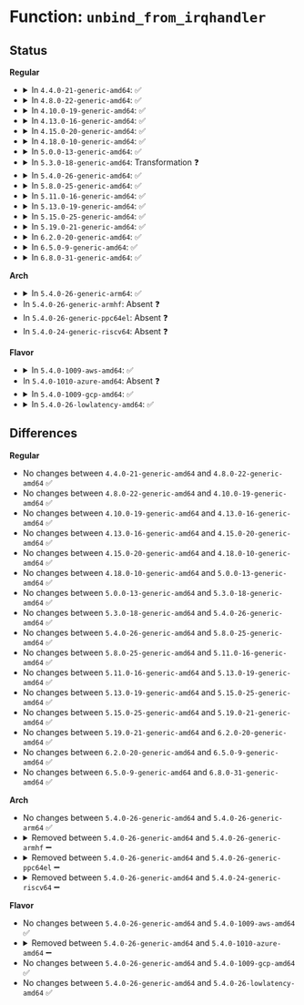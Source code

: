 # Function: <code>unbind_from_irqhandler</code>

## Status
<b>Regular</b>
<ul>
<li>
<details>
<summary>In <code>4.4.0-21-generic-amd64</code>: ✅</summary>

```c
void unbind_from_irqhandler(unsigned int irq, void * dev_id)
```

```json
{
  "name": "unbind_from_irqhandler",
  "collision_type": "Unique Global",
  "inline_type": "No",
  "funcs": [
    {
      "addr": 18446744071583861696,
      "name": "unbind_from_irqhandler",
      "external": true,
      "loc": "drivers/xen/events/events_base.c:1106",
      "file": "drivers/xen/events/events_base.c",
      "inline": "seen, unknown",
      "caller_inline": [],
      "caller_func": [
        "arch/x86/xen/smp.c:xen_smp_intr_free",
        "arch/x86/xen/smp.c:xen_smp_intr_free",
        "arch/x86/xen/smp.c:xen_smp_intr_free",
        "arch/x86/xen/smp.c:xen_smp_intr_free",
        "arch/x86/xen/smp.c:xen_smp_intr_free",
        "arch/x86/xen/smp.c:xen_smp_intr_free",
        "arch/x86/xen/spinlock.c:xen_uninit_lock_cpu",
        "drivers/xen/xenbus/xenbus_comms.c:xb_deinit_comms",
        "drivers/xen/pcpu.c:xen_pcpu_init",
        "drivers/tty/hvc/hvc_xen.c:xencons_disconnect_backend",
        "drivers/tty/hvc/hvc_xen.c:xen_hvc_init",
        "drivers/block/xen-blkfront.c:blkif_free",
        "drivers/net/xen-netfront.c:talk_to_netback"
      ]
    }
  ],
  "symbols": [
    {
      "addr": 18446744071583861696,
      "name": "unbind_from_irqhandler",
      "section": ".text",
      "bind": "STB_GLOBAL",
      "size": 82
    }
  ]
}
```
</details>
</li>
<li>
<details>
<summary>In <code>4.8.0-22-generic-amd64</code>: ✅</summary>

```c
void unbind_from_irqhandler(unsigned int irq, void * dev_id)
```

```json
{
  "name": "unbind_from_irqhandler",
  "collision_type": "Unique Global",
  "inline_type": "No",
  "funcs": [
    {
      "addr": 18446744071584192224,
      "name": "unbind_from_irqhandler",
      "external": true,
      "loc": "drivers/xen/events/events_base.c:1117",
      "file": "drivers/xen/events/events_base.c",
      "inline": "seen, unknown",
      "caller_inline": [],
      "caller_func": [
        "arch/x86/xen/smp.c:xen_smp_intr_free",
        "arch/x86/xen/smp.c:xen_smp_intr_free",
        "arch/x86/xen/smp.c:xen_smp_intr_free",
        "arch/x86/xen/smp.c:xen_smp_intr_free",
        "arch/x86/xen/smp.c:xen_smp_intr_free",
        "arch/x86/xen/smp.c:xen_smp_intr_free",
        "arch/x86/xen/spinlock.c:xen_uninit_lock_cpu",
        "drivers/xen/xenbus/xenbus_comms.c:xb_deinit_comms",
        "drivers/xen/pcpu.c:xen_pcpu_init",
        "drivers/tty/hvc/hvc_xen.c:xen_hvc_init",
        "drivers/tty/hvc/hvc_xen.c:xencons_disconnect_backend",
        "drivers/block/xen-blkfront.c:blkif_free_ring",
        "drivers/net/xen-netfront.c:talk_to_netback"
      ]
    }
  ],
  "symbols": [
    {
      "addr": 18446744071584192224,
      "name": "unbind_from_irqhandler",
      "section": ".text",
      "bind": "STB_GLOBAL",
      "size": 82
    }
  ]
}
```
</details>
</li>
<li>
<details>
<summary>In <code>4.10.0-19-generic-amd64</code>: ✅</summary>

```c
void unbind_from_irqhandler(unsigned int irq, void * dev_id)
```

```json
{
  "name": "unbind_from_irqhandler",
  "collision_type": "Unique Global",
  "inline_type": "No",
  "funcs": [
    {
      "addr": 18446744071584373680,
      "name": "unbind_from_irqhandler",
      "external": true,
      "loc": "drivers/xen/events/events_base.c:1116",
      "file": "drivers/xen/events/events_base.c",
      "inline": "seen, unknown",
      "caller_inline": [],
      "caller_func": [
        "arch/x86/xen/smp.c:xen_smp_intr_free",
        "arch/x86/xen/smp.c:xen_smp_intr_free",
        "arch/x86/xen/smp.c:xen_smp_intr_free",
        "arch/x86/xen/smp.c:xen_smp_intr_free",
        "arch/x86/xen/smp.c:xen_smp_intr_free",
        "arch/x86/xen/smp.c:xen_smp_intr_free",
        "arch/x86/xen/spinlock.c:xen_uninit_lock_cpu",
        "drivers/xen/xenbus/xenbus_comms.c:xb_deinit_comms",
        "drivers/xen/pcpu.c:xen_pcpu_init",
        "drivers/tty/hvc/hvc_xen.c:xen_hvc_init",
        "drivers/tty/hvc/hvc_xen.c:xencons_disconnect_backend",
        "drivers/block/xen-blkfront.c:blkif_free_ring",
        "drivers/net/xen-netfront.c:xennet_connect"
      ]
    }
  ],
  "symbols": [
    {
      "addr": 18446744071584373680,
      "name": "unbind_from_irqhandler",
      "section": ".text",
      "bind": "STB_GLOBAL",
      "size": 82
    }
  ]
}
```
</details>
</li>
<li>
<details>
<summary>In <code>4.13.0-16-generic-amd64</code>: ✅</summary>

```c
void unbind_from_irqhandler(unsigned int irq, void * dev_id)
```

```json
{
  "name": "unbind_from_irqhandler",
  "collision_type": "Unique Global",
  "inline_type": "No",
  "funcs": [
    {
      "addr": 18446744071584455184,
      "name": "unbind_from_irqhandler",
      "external": true,
      "loc": "drivers/xen/events/events_base.c:1108",
      "file": "drivers/xen/events/events_base.c",
      "inline": "seen, unknown",
      "caller_inline": [],
      "caller_func": [
        "arch/x86/xen/time.c:xen_setup_timer",
        "arch/x86/xen/smp.c:xen_smp_intr_free",
        "arch/x86/xen/smp.c:xen_smp_intr_free",
        "arch/x86/xen/smp.c:xen_smp_intr_free",
        "arch/x86/xen/smp.c:xen_smp_intr_free",
        "arch/x86/xen/smp_pv.c:xen_smp_intr_free_pv",
        "arch/x86/xen/smp_pv.c:xen_smp_intr_free_pv",
        "arch/x86/xen/spinlock.c:xen_uninit_lock_cpu",
        "drivers/xen/xenbus/xenbus_comms.c:xb_deinit_comms",
        "drivers/xen/pcpu.c:xen_pcpu_init",
        "drivers/tty/hvc/hvc_xen.c:xen_hvc_init",
        "drivers/tty/hvc/hvc_xen.c:xencons_disconnect_backend",
        "drivers/block/xen-blkfront.c:blkif_free",
        "drivers/net/xen-netfront.c:talk_to_netback"
      ]
    }
  ],
  "symbols": [
    {
      "addr": 18446744071584455184,
      "name": "unbind_from_irqhandler",
      "section": ".text",
      "bind": "STB_GLOBAL",
      "size": 67
    }
  ]
}
```
</details>
</li>
<li>
<details>
<summary>In <code>4.15.0-20-generic-amd64</code>: ✅</summary>

```c
void unbind_from_irqhandler(unsigned int irq, void * dev_id)
```

```json
{
  "name": "unbind_from_irqhandler",
  "collision_type": "Unique Global",
  "inline_type": "No",
  "funcs": [
    {
      "addr": 18446744071584865888,
      "name": "unbind_from_irqhandler",
      "external": true,
      "loc": "drivers/xen/events/events_base.c:1108",
      "file": "drivers/xen/events/events_base.c",
      "inline": "seen, unknown",
      "caller_inline": [],
      "caller_func": [
        "arch/x86/xen/time.c:xen_setup_timer",
        "arch/x86/xen/smp.c:xen_smp_intr_free",
        "arch/x86/xen/smp.c:xen_smp_intr_free",
        "arch/x86/xen/smp.c:xen_smp_intr_free",
        "arch/x86/xen/smp.c:xen_smp_intr_free",
        "arch/x86/xen/smp_pv.c:xen_smp_intr_free_pv",
        "arch/x86/xen/smp_pv.c:xen_smp_intr_free_pv",
        "arch/x86/xen/spinlock.c:xen_uninit_lock_cpu",
        "drivers/xen/xenbus/xenbus_comms.c:xb_deinit_comms",
        "drivers/xen/pcpu.c:xen_pcpu_init",
        "drivers/tty/hvc/hvc_xen.c:xen_hvc_init",
        "drivers/tty/hvc/hvc_xen.c:xencons_disconnect_backend",
        "drivers/block/xen-blkfront.c:blkif_free",
        "drivers/net/xen-netfront.c:talk_to_netback"
      ]
    }
  ],
  "symbols": [
    {
      "addr": 18446744071584865888,
      "name": "unbind_from_irqhandler",
      "section": ".text",
      "bind": "STB_GLOBAL",
      "size": 67
    }
  ]
}
```
</details>
</li>
<li>
<details>
<summary>In <code>4.18.0-10-generic-amd64</code>: ✅</summary>

```c
void unbind_from_irqhandler(unsigned int irq, void * dev_id)
```

```json
{
  "name": "unbind_from_irqhandler",
  "collision_type": "Unique Global",
  "inline_type": "No",
  "funcs": [
    {
      "addr": 18446744071585096896,
      "name": "unbind_from_irqhandler",
      "external": true,
      "loc": "drivers/xen/events/events_base.c:1106",
      "file": "drivers/xen/events/events_base.c",
      "inline": "seen, unknown",
      "caller_inline": [],
      "caller_func": [
        "arch/x86/xen/time.c:xen_teardown_timer",
        "arch/x86/xen/smp.c:xen_smp_intr_free",
        "arch/x86/xen/smp.c:xen_smp_intr_free",
        "arch/x86/xen/smp.c:xen_smp_intr_free",
        "arch/x86/xen/smp.c:xen_smp_intr_free",
        "arch/x86/xen/smp_pv.c:xen_smp_intr_free_pv",
        "arch/x86/xen/smp_pv.c:xen_smp_intr_free_pv",
        "arch/x86/xen/spinlock.c:xen_uninit_lock_cpu",
        "drivers/xen/xenbus/xenbus_comms.c:xb_deinit_comms",
        "drivers/xen/pcpu.c:xen_pcpu_init",
        "drivers/tty/hvc/hvc_xen.c:xen_hvc_init",
        "drivers/tty/hvc/hvc_xen.c:xencons_disconnect_backend",
        "drivers/block/xen-blkfront.c:blkif_free",
        "drivers/net/xen-netfront.c:talk_to_netback"
      ]
    }
  ],
  "symbols": [
    {
      "addr": 18446744071585096896,
      "name": "unbind_from_irqhandler",
      "section": ".text",
      "bind": "STB_GLOBAL",
      "size": 64
    }
  ]
}
```
</details>
</li>
<li>
<details>
<summary>In <code>5.0.0-13-generic-amd64</code>: ✅</summary>

```c
void unbind_from_irqhandler(unsigned int irq, void * dev_id)
```

```json
{
  "name": "unbind_from_irqhandler",
  "collision_type": "Unique Global",
  "inline_type": "No",
  "funcs": [
    {
      "addr": 18446744071585207648,
      "name": "unbind_from_irqhandler",
      "external": true,
      "loc": "drivers/xen/events/events_base.c:1106",
      "file": "drivers/xen/events/events_base.c",
      "inline": "seen, unknown",
      "caller_inline": [],
      "caller_func": [
        "arch/x86/xen/time.c:xen_teardown_timer",
        "arch/x86/xen/smp.c:xen_smp_intr_free",
        "arch/x86/xen/smp.c:xen_smp_intr_free",
        "arch/x86/xen/smp.c:xen_smp_intr_free",
        "arch/x86/xen/smp.c:xen_smp_intr_free",
        "arch/x86/xen/smp_pv.c:xen_smp_intr_free_pv",
        "arch/x86/xen/smp_pv.c:xen_smp_intr_free_pv",
        "arch/x86/xen/spinlock.c:xen_uninit_lock_cpu",
        "drivers/xen/xenbus/xenbus_comms.c:xb_deinit_comms",
        "drivers/xen/pcpu.c:xen_pcpu_init",
        "drivers/tty/hvc/hvc_xen.c:xen_hvc_init",
        "drivers/tty/hvc/hvc_xen.c:xencons_disconnect_backend",
        "drivers/block/xen-blkfront.c:blkif_free",
        "drivers/net/xen-netfront.c:talk_to_netback"
      ]
    }
  ],
  "symbols": [
    {
      "addr": 18446744071585207648,
      "name": "unbind_from_irqhandler",
      "section": ".text",
      "bind": "STB_GLOBAL",
      "size": 64
    }
  ]
}
```
</details>
</li>
<li>
<details>
<summary>In <code>5.3.0-18-generic-amd64</code>: Transformation ❓</summary>

```c
void unbind_from_irqhandler(unsigned int irq, void * dev_id)
```

```json
{
  "name": "unbind_from_irqhandler",
  "collision_type": "Unique Global",
  "inline_type": "No",
  "funcs": [
    {
      "addr": 0,
      "name": "unbind_from_irqhandler",
      "external": true,
      "loc": "drivers/xen/events/events_base.c:1107",
      "file": "drivers/xen/events/events_base.c",
      "inline": "seen, unknown",
      "caller_inline": [],
      "caller_func": [
        "arch/x86/xen/time.c:xen_teardown_timer",
        "arch/x86/xen/smp.c:xen_smp_intr_free",
        "arch/x86/xen/smp.c:xen_smp_intr_free",
        "arch/x86/xen/smp.c:xen_smp_intr_free",
        "arch/x86/xen/smp.c:xen_smp_intr_free",
        "arch/x86/xen/smp_pv.c:xen_smp_intr_free_pv",
        "arch/x86/xen/smp_pv.c:xen_smp_intr_free_pv",
        "arch/x86/xen/spinlock.c:xen_uninit_lock_cpu",
        "drivers/xen/xenbus/xenbus_comms.c:xb_deinit_comms",
        "drivers/xen/pcpu.c:xen_pcpu_init",
        "drivers/tty/hvc/hvc_xen.c:xen_hvc_init",
        "drivers/tty/hvc/hvc_xen.c:xencons_disconnect_backend",
        "drivers/block/xen-blkfront.c:blkif_free_ring",
        "drivers/net/xen-netfront.c:talk_to_netback"
      ]
    }
  ],
  "symbols": [
    {
      "addr": 18446744071585424497,
      "name": "unbind_from_irqhandler.cold",
      "section": ".text",
      "bind": "STB_LOCAL",
      "size": 19
    },
    {
      "addr": 18446744071585420064,
      "name": "unbind_from_irqhandler",
      "section": ".text",
      "bind": "STB_GLOBAL",
      "size": 73
    }
  ]
}
```
</details>
</li>
<li>
<details>
<summary>In <code>5.4.0-26-generic-amd64</code>: ✅</summary>

```c
void unbind_from_irqhandler(unsigned int irq, void * dev_id)
```

```json
{
  "name": "unbind_from_irqhandler",
  "collision_type": "Unique Global",
  "inline_type": "No",
  "funcs": [
    {
      "addr": 18446744071585560768,
      "name": "unbind_from_irqhandler",
      "external": true,
      "loc": "drivers/xen/events/events_base.c:1107",
      "file": "drivers/xen/events/events_base.c",
      "inline": "seen, unknown",
      "caller_inline": [],
      "caller_func": [
        "arch/x86/xen/time.c:xen_teardown_timer",
        "arch/x86/xen/smp.c:xen_smp_intr_free",
        "arch/x86/xen/smp.c:xen_smp_intr_free",
        "arch/x86/xen/smp.c:xen_smp_intr_free",
        "arch/x86/xen/smp.c:xen_smp_intr_free",
        "arch/x86/xen/smp_pv.c:xen_smp_intr_free_pv",
        "arch/x86/xen/smp_pv.c:xen_smp_intr_free_pv",
        "arch/x86/xen/spinlock.c:xen_uninit_lock_cpu",
        "drivers/xen/xenbus/xenbus_comms.c:xb_deinit_comms",
        "drivers/xen/pcpu.c:xen_pcpu_init",
        "drivers/tty/hvc/hvc_xen.c:xen_hvc_init",
        "drivers/tty/hvc/hvc_xen.c:xencons_disconnect_backend",
        "drivers/block/xen-blkfront.c:blkif_free_ring",
        "drivers/net/xen-netfront.c:talk_to_netback"
      ]
    }
  ],
  "symbols": [
    {
      "addr": 18446744071585560768,
      "name": "unbind_from_irqhandler",
      "section": ".text",
      "bind": "STB_GLOBAL",
      "size": 73
    }
  ]
}
```
</details>
</li>
<li>
<details>
<summary>In <code>5.8.0-25-generic-amd64</code>: ✅</summary>

```c
void unbind_from_irqhandler(unsigned int irq, void * dev_id)
```

```json
{
  "name": "unbind_from_irqhandler",
  "collision_type": "Unique Global",
  "inline_type": "No",
  "funcs": [
    {
      "addr": 18446744071586281600,
      "name": "unbind_from_irqhandler",
      "external": true,
      "loc": "drivers/xen/events/events_base.c:1122",
      "file": "drivers/xen/events/events_base.c",
      "inline": "seen, unknown",
      "caller_inline": [],
      "caller_func": [
        "arch/x86/xen/time.c:xen_setup_timer",
        "arch/x86/xen/smp.c:xen_smp_intr_free",
        "arch/x86/xen/smp.c:xen_smp_intr_free",
        "arch/x86/xen/smp.c:xen_smp_intr_free",
        "arch/x86/xen/smp.c:xen_smp_intr_free",
        "arch/x86/xen/smp_pv.c:xen_smp_intr_free_pv",
        "arch/x86/xen/smp_pv.c:xen_smp_intr_free_pv",
        "arch/x86/xen/spinlock.c:xen_uninit_lock_cpu",
        "drivers/xen/xenbus/xenbus_comms.c:xb_deinit_comms",
        "drivers/xen/pcpu.c:xen_pcpu_init",
        "drivers/tty/hvc/hvc_xen.c:xen_hvc_init",
        "drivers/tty/hvc/hvc_xen.c:xencons_disconnect_backend",
        "drivers/block/xen-blkfront.c:blkif_free_ring",
        "drivers/net/xen-netfront.c:setup_netfront_split",
        "drivers/net/xen-netfront.c:xennet_disconnect_backend",
        "drivers/net/xen-netfront.c:xennet_disconnect_backend",
        "drivers/net/xen-netfront.c:xennet_disconnect_backend"
      ]
    }
  ],
  "symbols": [
    {
      "addr": 18446744071586281600,
      "name": "unbind_from_irqhandler",
      "section": ".text",
      "bind": "STB_GLOBAL",
      "size": 122
    }
  ]
}
```
</details>
</li>
<li>
<details>
<summary>In <code>5.11.0-16-generic-amd64</code>: ✅</summary>

```c
void unbind_from_irqhandler(unsigned int irq, void * dev_id)
```

```json
{
  "name": "unbind_from_irqhandler",
  "collision_type": "Unique Global",
  "inline_type": "No",
  "funcs": [
    {
      "addr": 18446744071586397920,
      "name": "unbind_from_irqhandler",
      "external": true,
      "loc": "drivers/xen/events/events_base.c:1504",
      "file": "drivers/xen/events/events_base.c",
      "inline": "seen, unknown",
      "caller_inline": [],
      "caller_func": [
        "arch/x86/xen/time.c:xen_setup_timer",
        "arch/x86/xen/smp.c:xen_smp_intr_free",
        "arch/x86/xen/smp.c:xen_smp_intr_free",
        "arch/x86/xen/smp.c:xen_smp_intr_free",
        "arch/x86/xen/smp.c:xen_smp_intr_free",
        "arch/x86/xen/smp_pv.c:xen_smp_intr_free_pv",
        "arch/x86/xen/smp_pv.c:xen_smp_intr_free_pv",
        "arch/x86/xen/spinlock.c:xen_uninit_lock_cpu",
        "drivers/xen/xenbus/xenbus_comms.c:xb_deinit_comms",
        "drivers/xen/pcpu.c:xen_pcpu_init",
        "drivers/tty/hvc/hvc_xen.c:xen_hvc_init",
        "drivers/tty/hvc/hvc_xen.c:xencons_disconnect_backend",
        "drivers/block/xen-blkfront.c:blkif_free_ring",
        "drivers/net/xen-netfront.c:setup_netfront_split",
        "drivers/net/xen-netfront.c:xennet_disconnect_backend",
        "drivers/net/xen-netfront.c:xennet_disconnect_backend",
        "drivers/net/xen-netfront.c:xennet_disconnect_backend"
      ]
    }
  ],
  "symbols": [
    {
      "addr": 18446744071586397920,
      "name": "unbind_from_irqhandler",
      "section": ".text",
      "bind": "STB_GLOBAL",
      "size": 122
    }
  ]
}
```
</details>
</li>
<li>
<details>
<summary>In <code>5.13.0-19-generic-amd64</code>: ✅</summary>

```c
void unbind_from_irqhandler(unsigned int irq, void * dev_id)
```

```json
{
  "name": "unbind_from_irqhandler",
  "collision_type": "Unique Global",
  "inline_type": "No",
  "funcs": [
    {
      "addr": 18446744071586281888,
      "name": "unbind_from_irqhandler",
      "external": true,
      "loc": "drivers/xen/events/events_base.c:1541",
      "file": "drivers/xen/events/events_base.c",
      "inline": "seen, unknown",
      "caller_inline": [],
      "caller_func": [
        "arch/x86/xen/time.c:xen_setup_timer",
        "arch/x86/xen/smp.c:xen_smp_intr_free",
        "arch/x86/xen/smp.c:xen_smp_intr_free",
        "arch/x86/xen/smp.c:xen_smp_intr_free",
        "arch/x86/xen/smp.c:xen_smp_intr_free",
        "arch/x86/xen/smp_pv.c:xen_smp_intr_free_pv",
        "arch/x86/xen/smp_pv.c:xen_smp_intr_free_pv",
        "arch/x86/xen/spinlock.c:xen_uninit_lock_cpu",
        "drivers/xen/xenbus/xenbus_comms.c:xb_deinit_comms",
        "drivers/xen/pcpu.c:xen_pcpu_init",
        "drivers/tty/hvc/hvc_xen.c:xen_hvc_init",
        "drivers/tty/hvc/hvc_xen.c:xencons_disconnect_backend",
        "drivers/block/xen-blkfront.c:blkif_free_ring",
        "drivers/net/xen-netfront.c:setup_netfront",
        "drivers/net/xen-netfront.c:xennet_disconnect_backend",
        "drivers/net/xen-netfront.c:xennet_disconnect_backend",
        "drivers/net/xen-netfront.c:xennet_disconnect_backend"
      ]
    }
  ],
  "symbols": [
    {
      "addr": 18446744071586281888,
      "name": "unbind_from_irqhandler",
      "section": ".text",
      "bind": "STB_GLOBAL",
      "size": 122
    }
  ]
}
```
</details>
</li>
<li>
<details>
<summary>In <code>5.15.0-25-generic-amd64</code>: ✅</summary>

```c
void unbind_from_irqhandler(unsigned int irq, void * dev_id)
```

```json
{
  "name": "unbind_from_irqhandler",
  "collision_type": "Unique Global",
  "inline_type": "No",
  "funcs": [
    {
      "addr": 18446744071586795920,
      "name": "unbind_from_irqhandler",
      "external": true,
      "loc": "drivers/xen/events/events_base.c:1547",
      "file": "drivers/xen/events/events_base.c",
      "inline": "seen, unknown",
      "caller_inline": [],
      "caller_func": [
        "arch/x86/xen/time.c:xen_setup_timer",
        "arch/x86/xen/smp.c:xen_smp_intr_free",
        "arch/x86/xen/smp.c:xen_smp_intr_free",
        "arch/x86/xen/smp.c:xen_smp_intr_free",
        "arch/x86/xen/smp.c:xen_smp_intr_free",
        "arch/x86/xen/smp_pv.c:xen_smp_intr_free_pv",
        "arch/x86/xen/smp_pv.c:xen_smp_intr_free_pv",
        "arch/x86/xen/spinlock.c:xen_uninit_lock_cpu",
        "drivers/xen/xenbus/xenbus_comms.c:xb_deinit_comms",
        "drivers/xen/pcpu.c:xen_pcpu_init",
        "drivers/tty/hvc/hvc_xen.c:xen_hvc_init",
        "drivers/tty/hvc/hvc_xen.c:xencons_disconnect_backend",
        "drivers/block/xen-blkfront.c:blkif_free_ring",
        "drivers/net/xen-netfront.c:setup_netfront",
        "drivers/net/xen-netfront.c:xennet_disconnect_backend",
        "drivers/net/xen-netfront.c:xennet_disconnect_backend",
        "drivers/net/xen-netfront.c:xennet_disconnect_backend"
      ]
    }
  ],
  "symbols": [
    {
      "addr": 18446744071586795920,
      "name": "unbind_from_irqhandler",
      "section": ".text",
      "bind": "STB_GLOBAL",
      "size": 143
    }
  ]
}
```
</details>
</li>
<li>
<details>
<summary>In <code>5.19.0-21-generic-amd64</code>: ✅</summary>

```c
void unbind_from_irqhandler(unsigned int irq, void * dev_id)
```

```json
{
  "name": "unbind_from_irqhandler",
  "collision_type": "Unique Global",
  "inline_type": "No",
  "funcs": [
    {
      "addr": 18446744071588077184,
      "name": "unbind_from_irqhandler",
      "external": true,
      "loc": "drivers/xen/events/events_base.c:1547",
      "file": "drivers/xen/events/events_base.c",
      "inline": "seen, unknown",
      "caller_inline": [],
      "caller_func": [
        "arch/x86/xen/time.c:xen_setup_timer",
        "arch/x86/xen/smp.c:xen_smp_intr_free",
        "arch/x86/xen/smp.c:xen_smp_intr_free",
        "arch/x86/xen/smp.c:xen_smp_intr_free",
        "arch/x86/xen/smp.c:xen_smp_intr_free",
        "arch/x86/xen/smp_pv.c:xen_smp_intr_free_pv",
        "arch/x86/xen/smp_pv.c:xen_smp_intr_free_pv",
        "arch/x86/xen/spinlock.c:xen_uninit_lock_cpu",
        "drivers/xen/xenbus/xenbus_comms.c:xb_deinit_comms",
        "drivers/xen/pcpu.c:xen_pcpu_init",
        "drivers/tty/hvc/hvc_xen.c:xen_hvc_init",
        "drivers/tty/hvc/hvc_xen.c:xencons_disconnect_backend",
        "drivers/block/xen-blkfront.c:blkif_free_ring",
        "drivers/net/xen-netfront.c:setup_netfront",
        "drivers/net/xen-netfront.c:xennet_disconnect_backend",
        "drivers/net/xen-netfront.c:xennet_disconnect_backend",
        "drivers/net/xen-netfront.c:xennet_disconnect_backend"
      ]
    }
  ],
  "symbols": [
    {
      "addr": 18446744071588077184,
      "name": "unbind_from_irqhandler",
      "section": ".text",
      "bind": "STB_GLOBAL",
      "size": 161
    }
  ]
}
```
</details>
</li>
<li>
<details>
<summary>In <code>6.2.0-20-generic-amd64</code>: ✅</summary>

```c
void unbind_from_irqhandler(unsigned int irq, void * dev_id)
```

```json
{
  "name": "unbind_from_irqhandler",
  "collision_type": "Unique Global",
  "inline_type": "No",
  "funcs": [
    {
      "addr": 18446744071589459120,
      "name": "unbind_from_irqhandler",
      "external": true,
      "loc": "drivers/xen/events/events_base.c:1549",
      "file": "drivers/xen/events/events_base.c",
      "inline": "seen, unknown",
      "caller_inline": [],
      "caller_func": [
        "arch/x86/xen/time.c:xen_setup_timer",
        "arch/x86/xen/smp.c:xen_smp_intr_free",
        "arch/x86/xen/smp.c:xen_smp_intr_free",
        "arch/x86/xen/smp.c:xen_smp_intr_free",
        "arch/x86/xen/smp.c:xen_smp_intr_free",
        "arch/x86/xen/smp_pv.c:xen_smp_intr_free_pv",
        "arch/x86/xen/smp_pv.c:xen_smp_intr_free_pv",
        "arch/x86/xen/spinlock.c:xen_uninit_lock_cpu",
        "drivers/xen/xenbus/xenbus_comms.c:xb_deinit_comms",
        "drivers/xen/pcpu.c:xen_pcpu_init",
        "drivers/tty/hvc/hvc_xen.c:xen_hvc_init",
        "drivers/tty/hvc/hvc_xen.c:xencons_disconnect_backend",
        "drivers/block/xen-blkfront.c:blkif_free_ring",
        "drivers/net/xen-netfront.c:setup_netfront",
        "drivers/net/xen-netfront.c:xennet_disconnect_backend",
        "drivers/net/xen-netfront.c:xennet_disconnect_backend",
        "drivers/net/xen-netfront.c:xennet_disconnect_backend"
      ]
    }
  ],
  "symbols": [
    {
      "addr": 18446744071589459120,
      "name": "unbind_from_irqhandler",
      "section": ".text",
      "bind": "STB_GLOBAL",
      "size": 161
    }
  ]
}
```
</details>
</li>
<li>
<details>
<summary>In <code>6.5.0-9-generic-amd64</code>: ✅</summary>

```c
void unbind_from_irqhandler(unsigned int irq, void * dev_id)
```

```json
{
  "name": "unbind_from_irqhandler",
  "collision_type": "Unique Global",
  "inline_type": "No",
  "funcs": [
    {
      "addr": 18446744071589758640,
      "name": "unbind_from_irqhandler",
      "external": true,
      "loc": "drivers/xen/events/events_base.c:1542",
      "file": "drivers/xen/events/events_base.c",
      "inline": "seen, unknown",
      "caller_inline": [],
      "caller_func": [
        "arch/x86/xen/time.c:xen_setup_timer",
        "arch/x86/xen/smp.c:xen_smp_intr_free",
        "arch/x86/xen/smp.c:xen_smp_intr_free",
        "arch/x86/xen/smp.c:xen_smp_intr_free",
        "arch/x86/xen/smp.c:xen_smp_intr_free",
        "arch/x86/xen/smp_pv.c:xen_smp_intr_free_pv",
        "arch/x86/xen/smp_pv.c:xen_smp_intr_free_pv",
        "arch/x86/xen/spinlock.c:xen_uninit_lock_cpu",
        "drivers/xen/xenbus/xenbus_comms.c:xb_deinit_comms",
        "drivers/xen/pcpu.c:xen_pcpu_init",
        "drivers/tty/hvc/hvc_xen.c:xen_hvc_init",
        "drivers/tty/hvc/hvc_xen.c:xencons_disconnect_backend",
        "drivers/block/xen-blkfront.c:blkif_free_ring",
        "drivers/net/xen-netfront.c:setup_netfront",
        "drivers/net/xen-netfront.c:xennet_disconnect_backend",
        "drivers/net/xen-netfront.c:xennet_disconnect_backend",
        "drivers/net/xen-netfront.c:xennet_disconnect_backend"
      ]
    }
  ],
  "symbols": [
    {
      "addr": 18446744071589758640,
      "name": "unbind_from_irqhandler",
      "section": ".text",
      "bind": "STB_GLOBAL",
      "size": 161
    }
  ]
}
```
</details>
</li>
<li>
<details>
<summary>In <code>6.8.0-31-generic-amd64</code>: ✅</summary>

```c
void unbind_from_irqhandler(unsigned int irq, void * dev_id)
```

```json
{
  "name": "unbind_from_irqhandler",
  "collision_type": "Unique Global",
  "inline_type": "No",
  "funcs": [
    {
      "addr": 18446744071590095840,
      "name": "unbind_from_irqhandler",
      "external": true,
      "loc": "drivers/xen/events/events_base.c:1542",
      "file": "drivers/xen/events/events_base.c",
      "inline": "seen, unknown",
      "caller_inline": [],
      "caller_func": [
        "arch/x86/xen/time.c:xen_setup_timer",
        "arch/x86/xen/smp.c:xen_smp_intr_free",
        "arch/x86/xen/smp.c:xen_smp_intr_free",
        "arch/x86/xen/smp.c:xen_smp_intr_free",
        "arch/x86/xen/smp.c:xen_smp_intr_free",
        "arch/x86/xen/smp_pv.c:xen_smp_intr_free_pv",
        "arch/x86/xen/smp_pv.c:xen_smp_intr_free_pv",
        "arch/x86/xen/spinlock.c:xen_uninit_lock_cpu",
        "drivers/xen/xenbus/xenbus_comms.c:xb_deinit_comms",
        "drivers/xen/pcpu.c:xen_pcpu_init",
        "drivers/block/xen-blkfront.c:blkif_free_ring",
        "drivers/net/xen-netfront.c:setup_netfront",
        "drivers/net/xen-netfront.c:xennet_disconnect_backend",
        "drivers/net/xen-netfront.c:xennet_disconnect_backend",
        "drivers/net/xen-netfront.c:xennet_disconnect_backend"
      ]
    }
  ],
  "symbols": [
    {
      "addr": 18446744071590095840,
      "name": "unbind_from_irqhandler",
      "section": ".text",
      "bind": "STB_GLOBAL",
      "size": 236
    }
  ]
}
```
</details>
</li>
</ul>
<b>Arch</b>
<ul>
<li>
<details>
<summary>In <code>5.4.0-26-generic-arm64</code>: ✅</summary>

```c
void unbind_from_irqhandler(unsigned int irq, void * dev_id)
```

```json
{
  "name": "unbind_from_irqhandler",
  "collision_type": "Unique Global",
  "inline_type": "No",
  "funcs": [
    {
      "addr": 18446603336498222912,
      "name": "unbind_from_irqhandler",
      "external": true,
      "loc": "drivers/xen/events/events_base.c:1107",
      "file": "drivers/xen/events/events_base.c",
      "inline": "seen, unknown",
      "caller_inline": [],
      "caller_func": [
        "drivers/xen/xenbus/xenbus_comms.c:xb_deinit_comms",
        "drivers/tty/hvc/hvc_xen.c:xen_hvc_init",
        "drivers/tty/hvc/hvc_xen.c:xencons_disconnect_backend",
        "drivers/block/xen-blkfront.c:blkif_free_ring",
        "drivers/net/xen-netfront.c:talk_to_netback"
      ]
    }
  ],
  "symbols": [
    {
      "addr": 18446603336498222912,
      "name": "unbind_from_irqhandler",
      "section": ".text",
      "bind": "STB_GLOBAL",
      "size": 100
    }
  ]
}
```
</details>
</li>
<li>
In <code>5.4.0-26-generic-armhf</code>: Absent ❓
</li>
<li>
In <code>5.4.0-26-generic-ppc64el</code>: Absent ❓
</li>
<li>
In <code>5.4.0-24-generic-riscv64</code>: Absent ❓
</li>
</ul>
<b>Flavor</b>
<ul>
<li>
<details>
<summary>In <code>5.4.0-1009-aws-amd64</code>: ✅</summary>

```c
void unbind_from_irqhandler(unsigned int irq, void * dev_id)
```

```json
{
  "name": "unbind_from_irqhandler",
  "collision_type": "Unique Global",
  "inline_type": "No",
  "funcs": [
    {
      "addr": 18446744071585322480,
      "name": "unbind_from_irqhandler",
      "external": true,
      "loc": "drivers/xen/events/events_base.c:1111",
      "file": "drivers/xen/events/events_base.c",
      "inline": "seen, unknown",
      "caller_inline": [],
      "caller_func": [
        "arch/x86/xen/time.c:xen_teardown_timer",
        "arch/x86/xen/smp.c:xen_smp_intr_free",
        "arch/x86/xen/smp.c:xen_smp_intr_free",
        "arch/x86/xen/smp.c:xen_smp_intr_free",
        "arch/x86/xen/smp.c:xen_smp_intr_free",
        "arch/x86/xen/smp_pv.c:xen_smp_intr_free_pv",
        "arch/x86/xen/smp_pv.c:xen_smp_intr_free_pv",
        "arch/x86/xen/spinlock.c:xen_uninit_lock_cpu",
        "drivers/xen/xenbus/xenbus_comms.c:xb_deinit_comms",
        "drivers/xen/pcpu.c:xen_pcpu_init",
        "drivers/tty/hvc/hvc_xen.c:xen_hvc_init",
        "drivers/tty/hvc/hvc_xen.c:xencons_disconnect_backend",
        "drivers/block/xen-blkfront.c:blkif_free_ring",
        "drivers/net/xen-netfront.c:talk_to_netback"
      ]
    }
  ],
  "symbols": [
    {
      "addr": 18446744071585322480,
      "name": "unbind_from_irqhandler",
      "section": ".text",
      "bind": "STB_GLOBAL",
      "size": 73
    }
  ]
}
```
</details>
</li>
<li>
In <code>5.4.0-1010-azure-amd64</code>: Absent ❓
</li>
<li>
<details>
<summary>In <code>5.4.0-1009-gcp-amd64</code>: ✅</summary>

```c
void unbind_from_irqhandler(unsigned int irq, void * dev_id)
```

```json
{
  "name": "unbind_from_irqhandler",
  "collision_type": "Unique Global",
  "inline_type": "No",
  "funcs": [
    {
      "addr": 18446744071585511168,
      "name": "unbind_from_irqhandler",
      "external": true,
      "loc": "drivers/xen/events/events_base.c:1107",
      "file": "drivers/xen/events/events_base.c",
      "inline": "seen, unknown",
      "caller_inline": [],
      "caller_func": [
        "arch/x86/xen/time.c:xen_teardown_timer",
        "arch/x86/xen/smp.c:xen_smp_intr_free",
        "arch/x86/xen/smp.c:xen_smp_intr_free",
        "arch/x86/xen/smp.c:xen_smp_intr_free",
        "arch/x86/xen/smp.c:xen_smp_intr_free",
        "arch/x86/xen/smp_pv.c:xen_smp_intr_free_pv",
        "arch/x86/xen/smp_pv.c:xen_smp_intr_free_pv",
        "arch/x86/xen/spinlock.c:xen_uninit_lock_cpu",
        "drivers/xen/xenbus/xenbus_comms.c:xb_deinit_comms",
        "drivers/xen/pcpu.c:xen_pcpu_init",
        "drivers/tty/hvc/hvc_xen.c:xen_hvc_init",
        "drivers/tty/hvc/hvc_xen.c:xencons_disconnect_backend",
        "drivers/block/xen-blkfront.c:blkif_free_ring",
        "drivers/net/xen-netfront.c:talk_to_netback"
      ]
    }
  ],
  "symbols": [
    {
      "addr": 18446744071585511168,
      "name": "unbind_from_irqhandler",
      "section": ".text",
      "bind": "STB_GLOBAL",
      "size": 73
    }
  ]
}
```
</details>
</li>
<li>
<details>
<summary>In <code>5.4.0-26-lowlatency-amd64</code>: ✅</summary>

```c
void unbind_from_irqhandler(unsigned int irq, void * dev_id)
```

```json
{
  "name": "unbind_from_irqhandler",
  "collision_type": "Unique Global",
  "inline_type": "No",
  "funcs": [
    {
      "addr": 18446744071585619184,
      "name": "unbind_from_irqhandler",
      "external": true,
      "loc": "drivers/xen/events/events_base.c:1107",
      "file": "drivers/xen/events/events_base.c",
      "inline": "seen, unknown",
      "caller_inline": [],
      "caller_func": [
        "arch/x86/xen/time.c:xen_teardown_timer",
        "arch/x86/xen/smp.c:xen_smp_intr_free",
        "arch/x86/xen/smp.c:xen_smp_intr_free",
        "arch/x86/xen/smp.c:xen_smp_intr_free",
        "arch/x86/xen/smp.c:xen_smp_intr_free",
        "arch/x86/xen/smp_pv.c:xen_smp_intr_free_pv",
        "arch/x86/xen/smp_pv.c:xen_smp_intr_free_pv",
        "arch/x86/xen/spinlock.c:xen_uninit_lock_cpu",
        "drivers/xen/xenbus/xenbus_comms.c:xb_deinit_comms",
        "drivers/xen/pcpu.c:xen_pcpu_init",
        "drivers/tty/hvc/hvc_xen.c:xen_hvc_init",
        "drivers/tty/hvc/hvc_xen.c:xencons_disconnect_backend",
        "drivers/block/xen-blkfront.c:blkif_free_ring",
        "drivers/net/xen-netfront.c:talk_to_netback"
      ]
    }
  ],
  "symbols": [
    {
      "addr": 18446744071585619184,
      "name": "unbind_from_irqhandler",
      "section": ".text",
      "bind": "STB_GLOBAL",
      "size": 73
    }
  ]
}
```
</details>
</li>
</ul>

## Differences
<b>Regular</b>
<ul>
<li>
No changes between <code>4.4.0-21-generic-amd64</code> and <code>4.8.0-22-generic-amd64</code> ✅
</li>
<li>
No changes between <code>4.8.0-22-generic-amd64</code> and <code>4.10.0-19-generic-amd64</code> ✅
</li>
<li>
No changes between <code>4.10.0-19-generic-amd64</code> and <code>4.13.0-16-generic-amd64</code> ✅
</li>
<li>
No changes between <code>4.13.0-16-generic-amd64</code> and <code>4.15.0-20-generic-amd64</code> ✅
</li>
<li>
No changes between <code>4.15.0-20-generic-amd64</code> and <code>4.18.0-10-generic-amd64</code> ✅
</li>
<li>
No changes between <code>4.18.0-10-generic-amd64</code> and <code>5.0.0-13-generic-amd64</code> ✅
</li>
<li>
No changes between <code>5.0.0-13-generic-amd64</code> and <code>5.3.0-18-generic-amd64</code> ✅
</li>
<li>
No changes between <code>5.3.0-18-generic-amd64</code> and <code>5.4.0-26-generic-amd64</code> ✅
</li>
<li>
No changes between <code>5.4.0-26-generic-amd64</code> and <code>5.8.0-25-generic-amd64</code> ✅
</li>
<li>
No changes between <code>5.8.0-25-generic-amd64</code> and <code>5.11.0-16-generic-amd64</code> ✅
</li>
<li>
No changes between <code>5.11.0-16-generic-amd64</code> and <code>5.13.0-19-generic-amd64</code> ✅
</li>
<li>
No changes between <code>5.13.0-19-generic-amd64</code> and <code>5.15.0-25-generic-amd64</code> ✅
</li>
<li>
No changes between <code>5.15.0-25-generic-amd64</code> and <code>5.19.0-21-generic-amd64</code> ✅
</li>
<li>
No changes between <code>5.19.0-21-generic-amd64</code> and <code>6.2.0-20-generic-amd64</code> ✅
</li>
<li>
No changes between <code>6.2.0-20-generic-amd64</code> and <code>6.5.0-9-generic-amd64</code> ✅
</li>
<li>
No changes between <code>6.5.0-9-generic-amd64</code> and <code>6.8.0-31-generic-amd64</code> ✅
</li>
</ul>
<b>Arch</b>
<ul>
<li>
No changes between <code>5.4.0-26-generic-amd64</code> and <code>5.4.0-26-generic-arm64</code> ✅
</li>
<li>
<details>
<summary>Removed between <code>5.4.0-26-generic-amd64</code> and <code>5.4.0-26-generic-armhf</code> ➖</summary>

```c
void unbind_from_irqhandler(unsigned int irq, void * dev_id)
```
</details>
</li>
<li>
<details>
<summary>Removed between <code>5.4.0-26-generic-amd64</code> and <code>5.4.0-26-generic-ppc64el</code> ➖</summary>

```c
void unbind_from_irqhandler(unsigned int irq, void * dev_id)
```
</details>
</li>
<li>
<details>
<summary>Removed between <code>5.4.0-26-generic-amd64</code> and <code>5.4.0-24-generic-riscv64</code> ➖</summary>

```c
void unbind_from_irqhandler(unsigned int irq, void * dev_id)
```
</details>
</li>
</ul>
<b>Flavor</b>
<ul>
<li>
No changes between <code>5.4.0-26-generic-amd64</code> and <code>5.4.0-1009-aws-amd64</code> ✅
</li>
<li>
<details>
<summary>Removed between <code>5.4.0-26-generic-amd64</code> and <code>5.4.0-1010-azure-amd64</code> ➖</summary>

```c
void unbind_from_irqhandler(unsigned int irq, void * dev_id)
```
</details>
</li>
<li>
No changes between <code>5.4.0-26-generic-amd64</code> and <code>5.4.0-1009-gcp-amd64</code> ✅
</li>
<li>
No changes between <code>5.4.0-26-generic-amd64</code> and <code>5.4.0-26-lowlatency-amd64</code> ✅
</li>
</ul>
